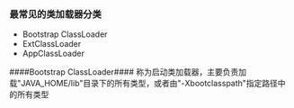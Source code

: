 ### 最常见的类加载器分类 ###
* Bootstrap ClassLoader
* ExtClassLoader
* AppClassLoader

####Bootstrap ClassLoader####
称为启动类加载器，主要负责加载"JAVA_HOME/lib"目录下的所有类型，或者由"-Xbootclasspath"指定路径中的所有类型